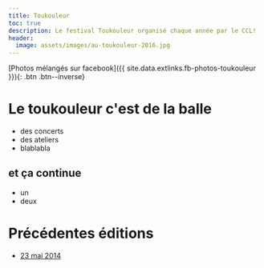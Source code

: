 ```yaml
---
title: Toukouleur
toc: true
description: Le festival Toukouleur organisé chaque année par le CCL!
header:
  image: assets/images/au-toukouleur-2016.jpg
---
```


[Photos mélangés sur facebook]({{ site.data.extlinks.fb-photos-toukouleur }}){: .btn .btn--inverse}

# Le toukouleur c'est de la balle
  - des concerts
  - des ateliers
  - blablabla

## et ça continue
  * un
  * deux

# Précédentes éditions

  - [23 mai 2014](/old/toukouleur2014)
